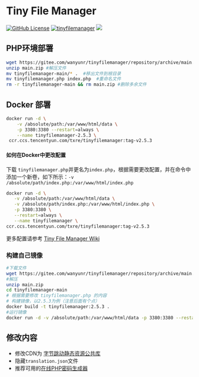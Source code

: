 # Tiny File Manager
[![GitHub License](https://img.shields.io/github/license/prasathmani/tinyfilemanager.svg?style=flat-square)](https://github.com/wanyunr/tinyfilemanager/blob/master/LICENSE) [![tinyfilemanager](https://img.shields.io/badge/Powered-tinyfilemanager-green)](https://github.com/prasathmani/tinyfilemanager)  [![](https://img.shields.io/badge/Source-Github-%232196f3)](https://github.com/wanyunr/tinyfilemanager)

## PHP环境部署

```bash
wget https://gitee.com/wanyunr/tinyfilemanager/repository/archive/main.zip  # 下载文件到网站根目录
unzip main.zip #解压文件
mv tinyfilemanager-main/* .  #移出文件到根目录
mv tinyfilemanager.php index.php  #重命名文件
rm -r tinyfilemanager-main && rm main.zip #删除多余文件
```

## Docker 部署

```bash
docker run -d \
    -v /absolute/path:/var/www/html/data \
    -p 3380:3380 --restart=always \
    --name tinyfilemanager-2.5.3 \
 ccr.ccs.tencentyun.com/txre/tinyfilemanager:tag-v2.5.3
```

#### 如何在Docker中更改配置

下载 `tinyfilemanager.php`并更名为`index.php`，根据需要更改配置，并在命令中添加一个新卷，如下所示：`-v /absolute/path/index.php:/var/www/html/index.php`

 ```bash
docker run -d \
    -v /absolute/path:/var/www/html/data \
    -v /absolute/path/index.php:/var/www/html/index.php \
    -p 3380:3380 \
    --restart=always \
    --name tinyfilemanager \
ccr.ccs.tencentyun.com/txre/tinyfilemanager:tag-v2.5.3
 ```
更多配置请参考 [Tiny File Manager Wiki](https://github.com/prasathmani/tinyfilemanager/wiki/Config-Flags)

### 构建自己镜像

```bash
#下载文件
wget https://gitee.com/wanyunr/tinyfilemanager/repository/archive/main.zip
#解压
unzip main.zip
cd tinyfilemanager-main
# 根据需要修改 tinyfilemanager.php 的内容
# 构建镜像，以2.5.3为例（注意后面有个点）
docker build -t tinyfilemanager:2.5.3 . 
#运行镜像
docker run -d -v /absolute/path:/var/www/html/data -p 3380:3380 --restart=always --name tinyfilemanager-2.5.3 tinyfilemanager:2.5.3
```


## 修改内容

- 修改CDN为 [字节跳动静态资源公共库](https://cdn.bytedance.com)
- 隐藏`translation.json`文件
- 推荐可用的[在线PHP密码生成器](https://uutool.cn/php-password)